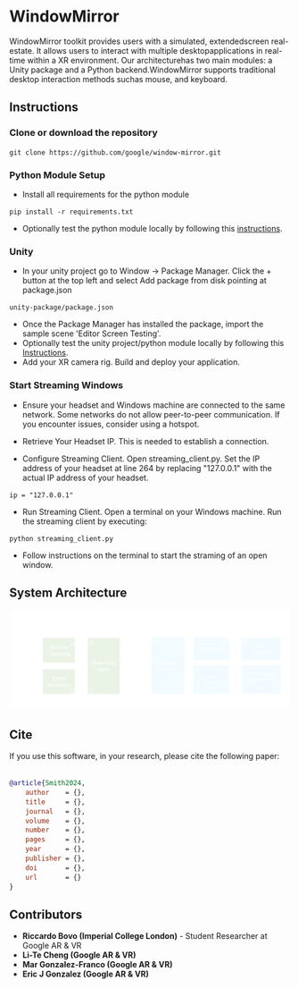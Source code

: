 # WindowMirror

WindowMirror toolkit provides users with a simulated, extendedscreen real-estate. It allows users to interact with multiple desktopapplications in real-time within a XR environment. Our architecturehas two main modules:  a Unity package and a Python backend.WindowMirror supports traditional desktop interaction methods suchas mouse, and keyboard. 

## Instructions

### Clone or download the repository

```
git clone https://github.com/google/window-mirror.git
```
### Python Module Setup
* Install all requirements for the python module 
```
pip install -r requirements.txt
```
* Optionally test the python module locally by following this [instructions](python/README.md).

### Unity
* In your unity project go to Window → Package Manager. Click the + button at the top left and select Add package from disk pointing at package.json

```
unity-package/package.json 
```

* Once the Package Manager has installed the package, import the sample scene 'Editor Screen Testing'.
* Optionally test the unity project/python module locally by following this [Instructions](unity-package/README.md).
* Add your XR camera rig. Build and deploy your application.

###  Start Streaming Windows

* Ensure your headset and Windows machine are connected to the same network. Some networks do not allow peer-to-peer communication. If you encounter issues, consider using a hotspot.

* Retrieve Your Headset IP. This is needed to establish a connection.

* Configure Streaming Client. Open streaming_client.py.  Set the IP address of your headset at line 264 by replacing "127.0.0.1" with the actual IP address of your headset.
```
ip = "127.0.0.1"
```

* Run Streaming Client. Open a terminal on your Windows machine. Run the streaming client by executing:
```
python streaming_client.py
```
* Follow instructions on the terminal to start the straming of an open window.

## System Architecture

![Example Image](media/system.png)

## Cite

If you use this software, in your research, please cite the following paper:

```bibtex

@article{Smith2024,
    author    = {},
    title     = {},
    journal   = {},
    volume    = {},
    number    = {},
    pages     = {},
    year      = {},
    publisher = {},
    doi       = {},
    url       = {}
}

```

## Contributors

 - **Riccardo Bovo (Imperial College London)** - Student Researcher at Google AR & VR 
 - **Li-Te Cheng (Google AR & VR)** 
 - **Mar Gonzalez-Franco (Google AR & VR)** 
 - **Eric J Gonzalez (Google AR & VR)** 
